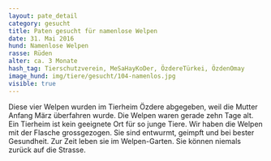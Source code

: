 ```yaml
---
layout: pate_detail
category: gesucht
title: Paten gesucht für namenlose Welpen
date: 31. Mai 2016
hund: Namenlose Welpen
rasse: Rüden
alter: ca. 3 Monate
hash_tag: Tierschutzverein, MeSaHayKoDer, ÖzdereTürkei, ÖzdenOmay
image_hund: img/tiere/gesucht/104-namenlos.jpg
visible: true
---
```


Diese vier Welpen wurden im Tierheim Özdere abgegeben, weil die Mutter Anfang März überfahren wurde.
Die Welpen waren gerade zehn Tage alt. Ein Tierheim ist kein geeignete Ort für so junge Tiere.
Wir haben die Welpen mit der Flasche grossgezogen. Sie sind entwurmt, geimpft und bei bester Gesundheit. 
Zur Zeit leben sie im Welpen-Garten. Sie können niemals zurück auf die Strasse.